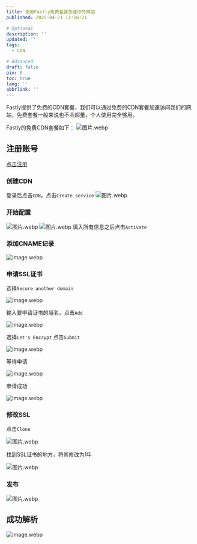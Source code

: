 ```yaml
---
title: 使用Fastly免费套餐加速你的网站
published: 2025-04-21 11:16:21

# Optional
description: ''
updated: ''
tags:
  - CDN

# Advanced
draft: false
pin: 0
toc: true
lang: ''
abbrlink: ''
---
```


<p>Fastly提供了免费的CDN套餐，我们可以通过免费的CDN套餐加速访问我们的网站，免费套餐一般来说也不会超量，个人使用完全够用。</p>

Fastly的免费CDN套餐如下：
![图片.webp](https://r2.notpeppa.pp.ua/KK2BYob1.webp)

## 注册账号
[点击注册](https://www.fastly.com/signup)

### 创建CDN
登录后点击`CDN`，点击`Create service`
![图片.webp](https://r2.notpeppa.pp.ua/clqSSRAt.webp)

### 开始配置
![图片.webp](https://r2.notpeppa.pp.ua/YJxuz7sD.webp)
![图片.webp](https://r2.notpeppa.pp.ua/s7uNRRmW.webp)
填入所有信息之后点击`Activate`

### 添加CNAME记录

![image.webp](https://r2.cipheror.com/a1KmaqFv.webp)

### 申请SSL证书
选择`Secure another domain`

![image.webp](https://r2.cipheror.com/zHNkhTpT.webp)

输入要申请证书的域名，点击`Add`

![image.webp](https://r2.cipheror.com/KReyRLvl.webp)

选择`Let's Encrypt` 点击`Submit`

![image.webp](https://r2.cipheror.com/r9OzRbXh.webp)

等待申请

![image.webp](https://r2.cipheror.com/6qXd63t0.webp)

申请成功

![image.webp](https://r2.cipheror.com/OHIZKtAr.webp)

### 修改SSL
点击`Clone`

![图片.webp](https://r2.notpeppa.pp.ua/26WJIbMl.webp)

找到SSL证书的地方，将其修改为1年

![图片.webp](https://r2.notpeppa.pp.ua/sjS80YRe.webp)

### 发布
![图片.webp](https://r2.notpeppa.pp.ua/D4JxySJr.webp)

## 成功解析
![image.webp](https://r2.cipheror.com/nS2vaNek.webp)
